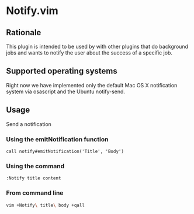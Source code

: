# Notify.vim

## Rationale
This plugin is intended to be used by with other plugins that do background jobs and wants to notify the user about the success of a specific job.

## Supported operating systems
Right now we have implemented only the default Mac OS X notification system via osascript and the Ubuntu notify-send.

## Usage
Send a notification

### Using the emitNotification function

```vim
call notify#emitNotification('Title', 'Body')
```

### Using the command

```vim
:Notify title content
```

### From command line

```bash
vim +Notify\ title\ body +qall
```
